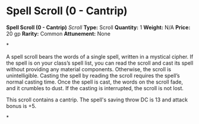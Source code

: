 # Spell Scroll (0 - Cantrip)

**Spell Scroll (0 - Cantrip)**
_Scroll_
**Type:** Scroll
**Quantity:** 1
**Weight:** N/A
**Price:** 20 gp
**Rarity:** Common
**Attunement:** None

*<p>A spell scroll bears the words of a single spell, written in a mystical cipher. If the spell is on your class’s spell list, you can read the scroll and cast its spell without providing any material components. Otherwise, the scroll is unintelligible. Casting the spell by reading the scroll requires the spell’s normal casting time. Once the spell is cast, the words on the scroll fade, and it crumbles to dust. If the casting is interrupted, the scroll is not lost.

This scroll contains a cantrip. The spell's saving throw DC is 13 and attack bonus is +5.</p>*